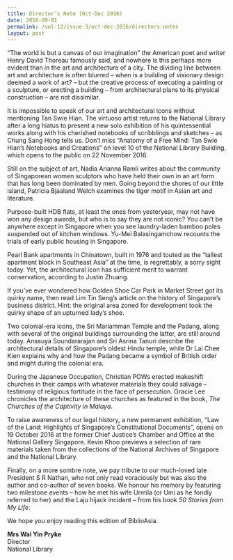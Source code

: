 ```yaml
---
title: Director’s Note (Oct-Dec 2016)
date: 2016-09-01
permalink: /vol-12/issue-3/oct-dec-2016/directors-notes
layout: post
---
```


“The world is but a canvas of our imagination” the American poet and writer Henry David Thoreau famously said, and nowhere is this perhaps more evident than in the art and architecture of a city. The dividing line between art and architecture is often blurred – when is a building of visionary design deemed a work of art? – but the creative process of executing a painting or a sculpture, or erecting a building – from architectural plans to its physical construction – are not dissimilar.

It is impossible to speak of our art and architectural icons without mentioning Tan Swie Hian. The virtuoso artist returns to the National Library after a long hiatus to present a new solo exhibition of his quintessential works along with his cherished notebooks of scribblings and sketches – as Chung Sang Hong tells us. Don’t miss “Anatomy of a Free Mind: Tan Swie Hian’s Notebooks and Creations” on level 10 of the National Library Building, which opens to the public on 22 November 2016.

Still on the subject of art, Nadia Arianna Ramli writes about the community of Singaporean women sculptors who have held their own in an art form that has long been dominated by men. Going beyond the shores of our little island, Patricia Bjaaland Welch examines the tiger motif in Asian art and literature.

Purpose-built HDB flats, at least the ones from yesteryear, may not have won any design awards, but who is to say they are not iconic? You can’t be anywhere except in Singapore when you see laundry-laden bamboo poles suspended out of kitchen windows. Yu-Mei  Balasingamchow recounts the trials of early public housing in Singapore.

Pearl Bank apartments in Chinatown, built in 1976 and touted as the “tallest apartment block in Southeast Asia” at the time, is regrettably, a sorry sight today. Yet, the architectural icon has sufficient merit to warrant conservation, according to Justin Zhuang.

If you’ve ever wondered how Golden Shoe Car Park in Market Street got its quirky name, then read Lim Tin Seng’s article on the history of Singapore’s business district. Hint: the original area zoned for development took the quirky shape of an upturned lady’s shoe.

Two colonial-era icons, the Sri Mariamman Temple and the Padang, along with several of the original buildings surrounding the latter, are still around today. Anasuya Soundararajan and Sri Asrina Tanuri describe the architectural details of Singapore’s oldest Hindu temple, while Dr Lai Chee Kien explains why and how the Padang became a symbol of British order and might during the colonial era.

During the Japanese Occupation, Christian POWs erected makeshift churches in their camps with whatever materials they could salvage – testimony of religious fortitude in the face of persecution. Gracie Lee chronicles the architecture of these churches as featured in the book, *The Churches of the Captivity in Malaya*.

To raise awareness of our legal history, a new permanent exhibition, “Law of the Land: Highlights of Singapore’s Constitutional Documents”, opens on 19 October 2016 at the former Chief Justice’s Chamber and Office at the National Gallery Singapore. Kevin Khoo previews a selection of rare materials taken from the collections of the National Archives of Singapore and the National Library.

Finally, on a more sombre note, we pay tribute to our much-loved late President S R Nathan, who not only read voraciously but was also the author and co-author of seven books. We honour his memory by featuring two milestone events – how he met his wife Urmila (or Umi as he fondly referred to her) and the Laju hijack incident – from his book *50 Stories from My Life*.

We hope you enjoy reading this edition of BiblioAsia.

<b>Mrs Wai Yin Pryke</b><br>
Director<br>
National Library